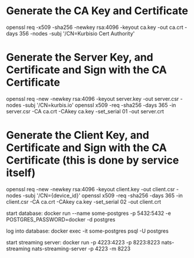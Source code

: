 # Generate the CA Key and Certificate
openssl req -x509 -sha256 -newkey rsa:4096 -keyout ca.key -out ca.crt -days 356 -nodes -subj '/CN=Kurbisio Cert Authority'
# Generate the Server Key, and Certificate and Sign with the CA Certificate
openssl req -new -newkey rsa:4096 -keyout server.key -out server.csr -nodes -subj '/CN=kurbis.io'
openssl x509 -req -sha256 -days 365 -in server.csr -CA ca.crt -CAkey ca.key -set_serial 01 -out server.crt
# Generate the Client Key, and Certificate and Sign with the CA Certificate (this is done by service itself)
openssl req -new -newkey rsa:4096 -keyout client.key -out client.csr -nodes -subj '/CN={device_id}'
openssl x509 -req -sha256 -days 365 -in client.csr -CA ca.crt -CAkey ca.key -set_serial 02 -out client.crt


start database:
docker run  --name some-postgres -p 5432:5432 -e POSTGRES_PASSWORD=docker -d postgres


log into database:
docker exec -it some-postgres psql -U postgres


start streaming server:
docker run -p 4223:4223 -p 8223:8223 nats-streaming nats-streaming-server -p 4223 -m 8223

